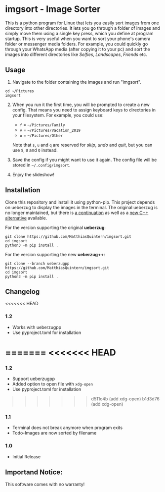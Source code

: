 # imgsort - Image Sorter
This is a python program for Linux that lets you easily sort images from one directory into other directories.
It lets you go through a folder of images and simply move them using a single key press, which you define at program startup.
This is very useful when you want to sort your phone's camera folder or messenger media folders.
For example, you could quickly go through your WhatsApp media (after copying it to your pc) and sort the images into different directories like *Selfies*, *Landscapes*, *Friends* etc.

## Usage
1. Navigate to the folder containing the images and run "imgsort". 
```shell
cd ~/Pictures
imgsort
```
2. When you run it the first time, you will be prompted to create a new config. That means you need to assign keyboard keys to directories in your filesystem.
    For example, you could use:
    - `f` = `~/Pictures/Family`
    - `v` = `~/Pictures/Vacation_2019`
    - `o` = `~/Pictures/Other`

    Note that `s`, `u` and `q` are reserved for *skip*, *undo* and *quit*, but you can use `S`, `U` and `Q` instead.
3. Save the config if you might want to use it again. The config file will be stored in `~/.config/imgsort`.
4. Enjoy the slideshow!

## Installation
Clone this repository and install it using python-pip.
This project depends on ueberzug to display the images in the terminal.
The original ueberzug is no longer maintained, but there is [a continuation](https://github.com/ueber-devel/ueberzug/) as well as a [new C++ alternative](https://github.com/jstkdng/ueberzugpp) available.

For the version supporting the original **ueberzug**:
```shell
git clone https://github.com/MatthiasQuintern/imgsort.git
cd imgsort
python3 -m pip install .
```
For the version supporting the new **ueberzug++**:
```shell
git clone --branch ueberzugpp https://github.com/MatthiasQuintern/imgsort.git
cd imgsort
python3 -m pip install .
```

## Changelog
<<<<<<< HEAD
### 1.2
- Works with ueberzugpp
- Use pyproject.toml for installation

=======
<<<<<<< HEAD
=======
### 1.2
- Support ueberzugpp
- Added option to open file with `xdg-open`
- Use pyproject.toml for installation

>>>>>>> d511c4b (add xdg-open)
>>>>>>> b1d3d76 (add xdg-open)
### 1.1
- Terminal does not break anymore when program exits
- Todo-Images are now sorted by filename

### 1.0
- Initial Release

## Importand Notice:
This software comes with no warranty!
